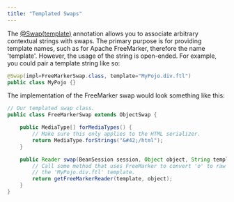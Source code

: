 ```yaml
---
title: "Templated Swaps"
---
```


The [@Swap(template)](../apidocs/org/apache/juneau/annotation/Swap.html#template()) annotation allows you to associate
arbitrary contextual strings with swaps.
The primary purpose is for providing template names, such as for Apache FreeMarker, therefore
the name 'template'.
However, the usage of the string is open-ended.
For example, you could pair a template string like so:

```java
@Swap(impl=FreeMarkerSwap.class, template="MyPojo.div.ftl")
public class MyPojo {}
```


The implementation of the FreeMarker swap would look something like this:

```java
// Our templated swap class.
public class FreeMarkerSwap extends ObjectSwap {

    public MediaType[] forMediaTypes() {
        // Make sure this only applies to the HTML serializer.
        return MediaType.forStrings("&#42;/html");
    }

    public Reader swap(BeanSession session, Object object, String template) throws Exception {
        // Call some method that uses FreeMarker to convert 'o' to raw HTML using
        // the 'MyPojo.div.ftl' template.
        return getFreeMarkerReader(template, object);
    }
}

```
